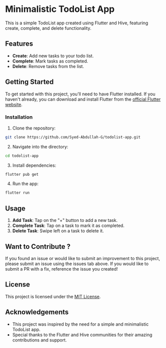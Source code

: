 # Minimalistic TodoList App

This is a simple TodoList app created using Flutter and Hive, featuring create, complete, and delete functionality.

## Features

- **Create**: Add new tasks to your todo list.
- **Complete**: Mark tasks as completed.
- **Delete**: Remove tasks from the list.

## Getting Started

To get started with this project, you'll need to have Flutter installed. If you haven't already, you can download and install Flutter from the [official Flutter website](https://flutter.dev/docs/get-started/install).

### Installation

1. Clone the repository:

```bash
git clone https://github.com/Syed-Abdullah-G/todolist-app.git
```

2. Navigate into the directory:

```bash
cd todolist-app
```

3. Install dependencies:

```bash
flutter pub get
```

4. Run the app:

```bash
flutter run
```

## Usage

1. **Add Task**: Tap on the "+" button to add a new task.
2. **Complete Task**: Tap on a task to mark it as completed.
3. **Delete Task**: Swipe left on a task to delete it.


## Want to Contribute ?

If you found an issue or would like to submit an improvement to this project, please submit an issue using the issues tab above. If you would like to submit a PR with a fix, reference the issue you created!

## License

This project is licensed under the [MIT License](LICENSE).

## Acknowledgements

- This project was inspired by the need for a simple and minimalistic TodoList app.
- Special thanks to the Flutter and Hive communities for their amazing contributions and support.
